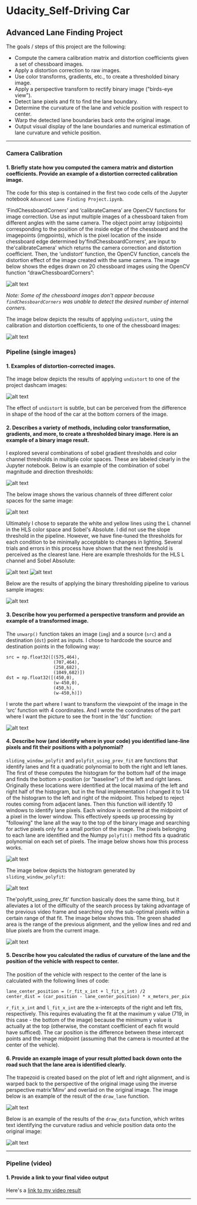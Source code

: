 # Udacity_Self-Driving Car
## Advanced Lane Finding Project

The goals / steps of this project are the following:

* Compute the camera calibration matrix and distortion coefficients given a set of chessboard images.
* Apply a distortion correction to raw images.
* Use color transforms, gradients, etc., to create a thresholded binary image.
* Apply a perspective transform to rectify binary image ("birds-eye view").
* Detect lane pixels and fit to find the lane boundary.
* Determine the curvature of the lane and vehicle position with respect to center.
* Warp the detected lane boundaries back onto the original image.
* Output visual display of the lane boundaries and numerical estimation of lane curvature and vehicle position.

[//]: # (Image References)

[im01]: ./output_images/01.camera_calibration.png "Chessboard Calibration"
[im02]: ./output_images/02.undistorted_chessboard.png "Undistorted Chessboard"
[im03]: ./output_images/03.undistort.png "Undistorted Dashcam Image"
[im04]: ./output_images/04.unwarp.png "Perspective Transform"
[im05]: ./output_images/05.colorspace.png "Colorspace Exploration"
[im06]: ./output_images/09.sobel_magnitude_and_direction.png "Sobel Magnitude & Direction"
[im07]: ./output_images/11.HLS_L_Channel.png "HLS L-Channel"
[im08]: ./output_images/06.sobel_absolute.png "Sobel Absolute"
[im09]: ./output_images/12.pipeline_all_test_images.png "Processing Pipeline for All Test Images"
[im10]: ./output_images/13.sliding_window_polyfit.png "Sliding Window Polyfit"
[im11]: ./output_images/14.sliding_window_histogram.png "Sliding Window Histogram"
[im12]: ./output_images/15.polyfit_from_previous_fit.png "Polyfit Using Previous Fit"
[im13]: ./output_images/16.draw_lane.png "Lane Drawn onto Original Image"
[im14]: ./output_images/17.draw_data.png "Data Drawn onto Original Image"

[video1]: ./project_video_output.mp4 "Video"

---

### Camera Calibration

#### 1. Briefly state how you computed the camera matrix and distortion coefficients. Provide an example of a distortion corrected calibration image.

The code for this step is contained in the first two code cells of the Jupyter notebook `Advanced Lane Finding Project.ipynb`.  

‘FindChessboardCorners’ and ‘calibrateCamera’ are OpenCV functions for image correction. Use as input multiple images of a chessboard taken from different angles with the same camera. The object point array (objpoints) corresponding to the position of the inside edge of the chessboard and the imagepoints (imgpoints), which is the pixel location of the inside chessboard edge determined by'findChessboardCorners', are input to the'calibrateCamera' which returns the camera correction and distortion coefficient.
Then, the ‘undistort’ function, the OpenCV function, cancels the distortion effect of the image created with the same camera. The image below shows the edges drawn on 20 chessboard images using the OpenCV function “drawChessboardCorners”:

![alt text][im01]

*Note: Some of the chessboard images don't appear because `findChessboardCorners` was unable to detect the desired number of internal corners.*

The image below depicts the results of applying `undistort`, using the calibration and distortion coefficients, to one of the chessboard images:

![alt text][im02]

### Pipeline (single images)

#### 1. Examples of distortion-corrected images.

The image below depicts the results of applying `undistort` to one of the project dashcam images:

![alt text][im03]

The effect of `undistort` is subtle, but can be perceived from the difference in shape of the hood of the car at the bottom corners of the image.

#### 2. Describes a variety of methods, including color transformation, gradients, and more, to create a thresholded binary image. Here is an example of a binary image result.

I explored several combinations of sobel gradient thresholds and color channel thresholds in multiple color spaces. These are labeled clearly in the Jupyter notebook. Below is an example of the combination of sobel magnitude and direction thresholds:

![alt text][im06]

The below image shows the various channels of three different color spaces for the same image:

![alt text][im05]

Ultimately I chose to separate the white and yellow lines using the L channel in the HLS color space and Sobel's Absolute. I did not use the slope threshold in the pipeline. However, we have fine-tuned the thresholds for each condition to be minimally acceptable to changes in lighting. Several trials and errors in this process have shown that the next threshold is perceived as the clearest lane. Here are example thresholds for the HLS L channel and Sobel Absolute:

![alt text][im07]
![alt text][im08]


Below are the results of applying the binary thresholding pipeline to various sample images:

![alt text][im09]

#### 3. Describe how you performed a perspective transform and provide an example of a transformed image.

The `unwarp()` function takes an image (`img`) and a source (`src`) and a destination (`dst`) point as inputs. I chose to hardcode the source and destination points in the following way:

```
src = np.float32([(575,464),
                  (707,464),
                  (258,682),
                  (1049,682)])
dst = np.float32([(450,0),
                  (w-450,0),
                  (450,h),
                  (w-450,h)])
```
I wrote the part where I want to transform the viewpoint of the image in the ‘src’ function with 4 coordinates. And I wrote the coordinates of the part where I want the picture to see the front in the ‘dst’ function:

![alt text][im04]

#### 4. Describe how (and identify where in your code) you identified lane-line pixels and fit their positions with a polynomial?

`sliding_window_polyfit` and `polyfit_using_prev_fit` are functions that identify lanes and fit a quadratic polynomial to both the right and left lanes. The first of these computes the histogram for the bottom half of the image and finds the bottom x-position (or "baseline") of the left and right lanes. Originally these locations were identified at the local maxima of the left and right half of the histogram, but in the final implementation I changed it to 1/4 of the histogram to the left and right of the midpoint. This helped to reject routes coming from adjacent lanes. Then this function will identify 10 windows to identify lane pixels. Each window is centered at the midpoint of a pixel in the lower window. This effectively speeds up processing by "following" the lane all the way to the top of the binary image and searching for active pixels only for a small portion of the image. The pixels belonging to each lane are identified and the Numpy `polyfit()` method fits a quadratic polynomial on each set of pixels. The image below shows how this process works.

![alt text][im10]

The image below depicts the histogram generated by `sliding_window_polyfit`:

![alt text][im11]

The'polyfit_using_prev_fit' function basically does the same thing, but it alleviates a lot of the difficulty of the search process by taking advantage of the previous video frame and searching only the sub-optimal pixels within a certain range of that fit. The image below shows this. The green shaded area is the range of the previous alignment, and the yellow lines and red and blue pixels are from the current image.

![alt text][im12]

#### 5. Describe how you calculated the radius of curvature of the lane and the position of the vehicle with respect to center.

The position of the vehicle with respect to the center of the lane is calculated with the following lines of code:
```
lane_center_position = (r_fit_x_int + l_fit_x_int) /2
center_dist = (car_position - lane_center_position) * x_meters_per_pix
```
`r_fit_x_int` and `l_fit_x_int` are the x-intercepts of the right and left fits, respectively. This requires evaluating the fit at the maximum y value (719, in this case - the bottom of the image) because the minimum y value is actually at the top (otherwise, the constant coefficient of each fit would have sufficed). The car position is the difference between these intercept points and the image midpoint (assuming that the camera is mounted at the center of the vehicle).

#### 6. Provide an example image of your result plotted back down onto the road such that the lane area is identified clearly.

The trapezoid is created based on the plot of left and right alignment, and is warped back to the perspective of the original image using the inverse perspective matrix'Minv' and overlaid on the original image. The image below is an example of the result of the `draw_lane` function.

![alt text][im13]

Below is an example of the results of the `draw_data` function, which writes text identifying the curvature radius and vehicle position data onto the original image:

![alt text][im14]

---

### Pipeline (video)

#### 1. Provide a link to your final video output

Here's a [link to my video result](./project_video_output.mp4)

---
